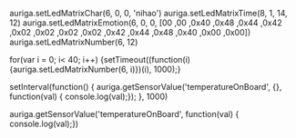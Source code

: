 auriga.setLedMatrixChar(6, 0, 0, 'nihao')
auriga.setLedMatrixTime(8, 1, 14, 12)
auriga.setLedMatrixEmotion(6, 0, 0, [00 ,00 ,0x40 ,0x48 ,0x44 ,0x42 ,0x02 ,0x02 ,0x02 ,0x02 ,0x42 ,0x44 ,0x48 ,0x40 ,0x00 ,0x00])
auriga.setLedMatrixNumber(6, 12)


for(var i = 0; i< 40; i++) {setTimeout((function(i) {auriga.setLedMatrixNumber(6, i)})(i), 1000);}

setInterval(function() { auriga.getSensorValue('temperatureOnBoard', {}, function(val) { console.log(val);}); }, 1000)

auriga.getSensorValue('temperatureOnBoard', function(val) { console.log(val);})

